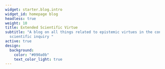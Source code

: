```yaml
---
widget: starter.blog.intro
widget_id: homepage blog
headless: true
weight: 10
title: Extended Scientific Virtue
subtitle: "A blog on all things related to epistemic virtues in the context of
  scientific inquiry "
active: true
design:
  background:
    color: "#090a0b"
    text_color_light: true
---
```

